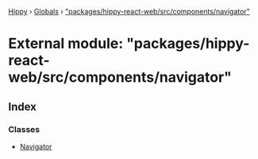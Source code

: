 [Hippy](../README.md) › [Globals](../globals.md) › ["packages/hippy-react-web/src/components/navigator"](_packages_hippy_react_web_src_components_navigator_.md)

# External module: "packages/hippy-react-web/src/components/navigator"

## Index

### Classes

* [Navigator](../classes/_packages_hippy_react_web_src_components_navigator_.navigator.md)
